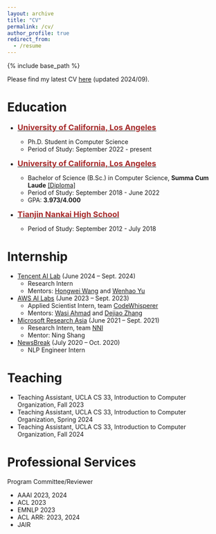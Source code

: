 ```yaml
---
layout: archive
title: "CV"
permalink: /cv/
author_profile: true
redirect_from:
  - /resume
---
```


{% include base_path %}

Please find my latest CV [here](/files/CV_diwu.pdf) (updated 2024/09).

# Education
* <span style="color:black; font-size:15px"><b><a href="https://cs.ucla.edu" target="_blank"><font color="brown" size="4">University of California, Los Angeles</font></a></b></span><br/>
    - Ph.D. Student in Computer Science<br/>
    - Period of Study: September 2022 - present <br/>

* <span style="color:black; font-size:15px"><b><a href="https://cs.ucla.edu" target="_blank"><font color="brown" size="4">University of California, Los Angeles</font></a></b></span><br/>
    - Bachelor of Science (B.Sc.) in Computer Science, <b>Summa Cum Laude</b> <a href="../files/bs_diploma.pdf">[Diploma]</a> <br/>
    - Period of Study: September 2018 - June 2022 <br/>
    - GPA: <b>3.973/4.000</b> <br/>

* <span style="color:black; font-size:15px"><b><a href="http://www.nkzx.cn/" target="_blank"><font color="brown" size="4">Tianjin Nankai High School</font></a></b></span><br/>
    - Period of Study: September 2012 - July 2018 <br/>

# Internship
* <a href="https://ai.tencent.com/ailab/en/about/" target="_blank">Tencent AI Lab</a> (June 2024 – Sept. 2024)
    - Research Intern
    - Mentors: [Hongwei Wang](https://hongweiw.net/) and [Wenhao Yu](https://wyu97.github.io/)
* <a href="https://www.amazon.science/" target="_blank">AWS AI Labs</a> (June 2023 – Sept. 2023)
    - Applied Scientist Intern, team <a href="https://aws.amazon.com/codewhisperer/" target="_blank">CodeWhisperer</a>
    - Mentors: [Wasi Ahmad](https://wasiahmad.github.io/) and [Dejiao Zhang](https://dejiao2018.github.io/)
* <a href="https://www.microsoft.com/en-us/research/lab/microsoft-research-asia/" target="_blank">Microsoft Research Asia</a> (June 2021 – Sept. 2021)
    - Research Intern, team <a href="https://github.com/microsoft/nni/" target="_blank">NNI</a>
    - Mentor: Ning Shang
* <a href="https://www.newsbreak.com/" target="_blank">NewsBreak</a> (July 2020 – Oct. 2020)
    - NLP Engineer Intern

# Teaching
* Teaching Assistant, UCLA CS 33, Introduction to Computer Organization, Fall 2023
* Teaching Assistant, UCLA CS 33, Introduction to Computer Organization, Spring 2024
* Teaching Assistant, UCLA CS 33, Introduction to Computer Organization, Fall 2024

# Professional Services 
Program Committee/Reviewer
* AAAI 2023, 2024
* ACL 2023
* EMNLP 2023
* ACL ARR: 2023, 2024
* JAIR
